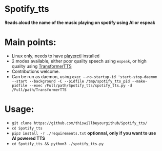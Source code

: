 # Spotify_tts
**Reads aloud the name of the music playing on spotify using AI or espeak**

# Main points:
* Linux only, needs to have [playerctl](https://github.com/altdesktop/playerctl) installed
* 2 modes available, either poor quality speech using `espeak`, or high quality using [TransformerTTS](https://github.com/as-ideas/TransformerTTS)
* Contributions welcome.
* Can be run as daemon, using `exec --no-startup-id 'start-stop-daemon --start --background -C --pidfile /tmp/spotify_tts_pid --make-pidfile --exec /Full/path/Spotify_tts/spotify_tts.py -d /Full/path/TransformerTTS`

# Usage:
* `git clone https://github.com/thiswillbeyourgithub/Spotify_tts/`
* `cd Spotify_tts`
* `pip3 install -r ./requirements.txt` **optionnal, only if you want to use AI powered TTS**
* `cd Spotify_tts && python3 ./spotify_tts.py` 
